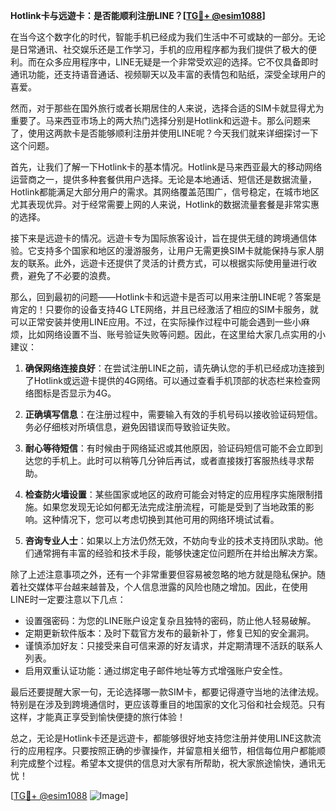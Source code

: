 **Hotlink卡与远遊卡：是否能顺利注册LINE？[[TG💪+ @esim1088](https://t.me/s/esim1088)]**

在当今这个数字化的时代，智能手机已经成为我们生活中不可或缺的一部分。无论是日常通讯、社交娱乐还是工作学习，手机的应用程序都为我们提供了极大的便利。而在众多应用程序中，LINE无疑是一个非常受欢迎的选择。它不仅具备即时通讯功能，还支持语音通话、视频聊天以及丰富的表情包和贴纸，深受全球用户的喜爱。

然而，对于那些在国外旅行或者长期居住的人来说，选择合适的SIM卡就显得尤为重要了。马来西亚市场上的两大热门选择分别是Hotlink和远遊卡。那么问题来了，使用这两款卡是否能够顺利注册并使用LINE呢？今天我们就来详细探讨一下这个问题。

首先，让我们了解一下Hotlink卡的基本情况。Hotlink是马来西亚最大的移动网络运营商之一，提供多种套餐供用户选择。无论是本地通话、短信还是数据流量，Hotlink都能满足大部分用户的需求。其网络覆盖范围广，信号稳定，在城市地区尤其表现优异。对于经常需要上网的人来说，Hotlink的数据流量套餐是非常实惠的选择。

接下来是远遊卡的情况。远遊卡专为国际旅客设计，旨在提供无缝的跨境通信体验。它支持多个国家和地区的漫游服务，让用户无需更换SIM卡就能保持与家人朋友的联系。此外，远遊卡还提供了灵活的计费方式，可以根据实际使用量进行收费，避免了不必要的浪费。

那么，回到最初的问题——Hotlink卡和远遊卡是否可以用来注册LINE呢？答案是肯定的！只要你的设备支持4G LTE网络，并且已经激活了相应的SIM卡服务，就可以正常安装并使用LINE应用。不过，在实际操作过程中可能会遇到一些小麻烦，比如网络设置不当、账号验证失败等问题。因此，在这里给大家几点实用的小建议：

1. **确保网络连接良好**：在尝试注册LINE之前，请先确认您的手机已经成功连接到了Hotlink或远遊卡提供的4G网络。可以通过查看手机顶部的状态栏来检查网络图标是否显示为4G。

2. **正确填写信息**：在注册过程中，需要输入有效的手机号码以接收验证码短信。务必仔细核对所填信息，避免因错误而导致验证失败。

3. **耐心等待短信**：有时候由于网络延迟或其他原因，验证码短信可能不会立即到达您的手机上。此时可以稍等几分钟后再试，或者直接拨打客服热线寻求帮助。

4. **检查防火墙设置**：某些国家或地区的政府可能会对特定的应用程序实施限制措施。如果您发现无论如何都无法完成注册流程，可能是受到了当地政策的影响。这种情况下，您可以考虑切换到其他可用的网络环境试试看。

5. **咨询专业人士**：如果以上方法仍然无效，不妨向专业的技术支持团队求助。他们通常拥有丰富的经验和技术手段，能够快速定位问题所在并给出解决方案。

除了上述注意事项之外，还有一个非常重要但容易被忽略的地方就是隐私保护。随着社交媒体平台越来越普及，个人信息泄露的风险也随之增加。因此，在使用LINE时一定要注意以下几点：

- 设置强密码：为您的LINE账户设定复杂且独特的密码，防止他人轻易破解。
- 定期更新软件版本：及时下载官方发布的最新补丁，修复已知的安全漏洞。
- 谨慎添加好友：只接受来自可信来源的好友请求，并定期清理不活跃的联系人列表。
- 启用双重认证功能：通过绑定电子邮件地址等方式增强账户安全性。

最后还要提醒大家一句，无论选择哪一款SIM卡，都要记得遵守当地的法律法规。特别是在涉及到跨境通信时，更应该尊重目的地国家的文化习俗和社会规范。只有这样，才能真正享受到愉快便捷的旅行体验！

总之，无论是Hotlink卡还是远遊卡，都能够很好地支持您注册并使用LINE这款流行的应用程序。只要按照正确的步骤操作，并留意相关细节，相信每位用户都能顺利完成整个过程。希望本文提供的信息对大家有所帮助，祝大家旅途愉快，通讯无忧！

[[TG💪+ @esim1088](https://t.me/s/esim1088) ![Image](https://i.postimg.cc/4NQfJmqS/Snipaste-2025-05-13-00-14-12.png)]